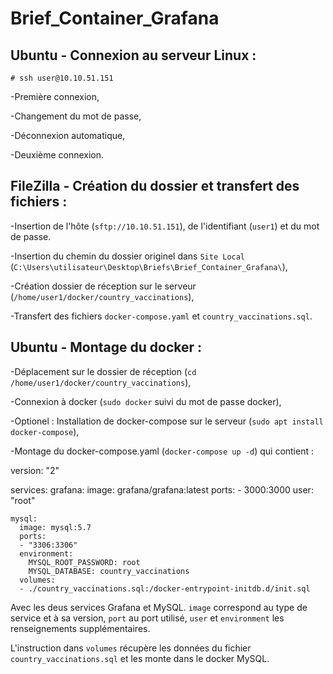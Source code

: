 # Brief_Container_Grafana

## Ubuntu - Connexion au serveur Linux :

``# ssh user@10.10.51.151``

-Première connexion,

-Changement du mot de passe,

-Déconnexion automatique,

-Deuxième connexion.

## FileZilla - Création du dossier et transfert des fichiers :

-Insertion de l'hôte (``sftp://10.10.51.151``), de l'identifiant (``user1``) et du mot de passe.

-Insertion du chemin du dossier originel dans ``Site Local`` (``C:\Users\utilisateur\Desktop\Briefs\Brief_Container_Grafana\``),

-Création dossier de réception sur le serveur (``/home/user1/docker/country_vaccinations``),

-Transfert des fichiers ``docker-compose.yaml`` et ``country_vaccinations.sql``.

## Ubuntu - Montage du docker :

-Déplacement sur le dossier de réception (``cd /home/user1/docker/country_vaccinations``),

-Connexion à docker (``sudo docker`` suivi du mot de passe docker),

-Optionel : Installation de docker-compose sur le serveur (``sudo apt install docker-compose``),

-Montage du docker-compose.yaml (``docker-compose up -d``) qui contient :

  version: "2"

  services:
    grafana:
      image: grafana/grafana:latest
      ports:
        - 3000:3000
      user: "root"

    mysql:
      image: mysql:5.7
      ports:
      - "3306:3306"
      environment:
        MYSQL_ROOT_PASSWORD: root
        MYSQL_DATABASE: country_vaccinations
      volumes:
      - ./country_vaccinations.sql:/docker-entrypoint-initdb.d/init.sql
    
Avec les deus services Grafana et MySQL. ``image`` correspond au type de service et à sa version, ``port`` au port utilisé, ``user`` et ``environment`` les renseignements supplémentaires.
    
L'instruction dans ``volumes`` récupère les données du fichier ``country_vaccinations.sql`` et les monte dans le docker MySQL.


    
    
